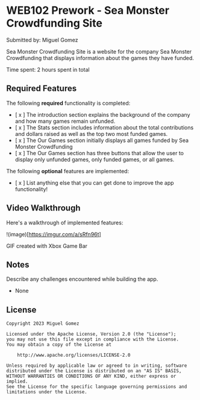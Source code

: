 # WEB102 Prework - Sea Monster Crowdfunding Site

Submitted by: Miguel Gomez

Sea Monster Crowdfunding Site is a website for the company Sea Monster Crowdfunding that displays information about the games they have funded.

Time spent: 2 hours spent in total

## Required Features

The following **required** functionality is completed:

* [ x ] The introduction section explains the background of the company and how many games remain unfunded.
* [ x ] The Stats section includes information about the total contributions and dollars raised as well as the top two most funded games.
* [ x ] The Our Games section initially displays all games funded by Sea Monster Crowdfunding
* [ x ] The Our Games section has three buttons that allow the user to display only unfunded games, only funded games, or all games.

The following **optional** features are implemented:

* [ x ] List anything else that you can get done to improve the app functionality!

## Video Walkthrough

Here's a walkthrough of implemented features:

!(image)[https://imgur.com/a/sRfn96t]

GIF created with Xbox Game Bar

## Notes

Describe any challenges encountered while building the app.

- None

## License

    Copyright 2023 Miguel Gomez

    Licensed under the Apache License, Version 2.0 (the "License");
    you may not use this file except in compliance with the License.
    You may obtain a copy of the License at

        http://www.apache.org/licenses/LICENSE-2.0

    Unless required by applicable law or agreed to in writing, software
    distributed under the License is distributed on an "AS IS" BASIS,
    WITHOUT WARRANTIES OR CONDITIONS OF ANY KIND, either express or implied.
    See the License for the specific language governing permissions and
    limitations under the License.
